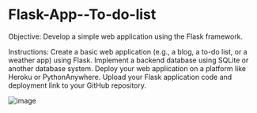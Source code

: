 # Flask-App--To-do-list

 Objective:
 Develop a simple web application using the Flask
 framework.

 Instructions:
 Create a basic web application (e.g., a blog, a to-do list, or a weather app) using Flask.
 Implement a backend database using SQLite or another database system. Deploy your web
 application on a platform like Heroku or PythonAnywhere. Upload your Flask application code
 and deployment link to your GitHub repository.


 ![image](https://github.com/user-attachments/assets/19109a01-abad-4973-9945-d08213ddcd56)
